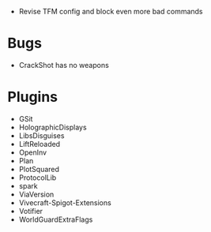 - Revise TFM config and block even more bad commands

# Bugs
- CrackShot has no weapons

# Plugins
- GSit
- HolographicDisplays
- LibsDisguises
- LiftReloaded
- OpenInv
- Plan
- PlotSquared
- ProtocolLib
- spark
- ViaVersion
- Vivecraft-Spigot-Extensions
- Votifier
- WorldGuardExtraFlags
